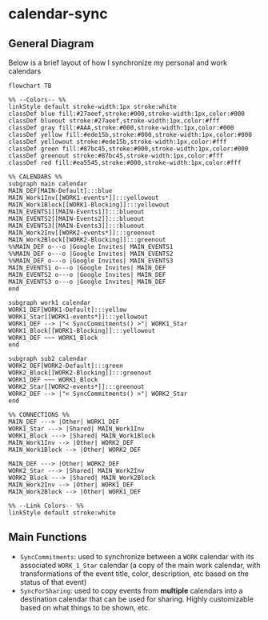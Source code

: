 # calendar-sync

## General Diagram
Below is a brief layout of how I synchronize my personal and work calendars

```mermaid
flowchart TB

%% --Colors-- %%
linkStyle default stroke-width:1px stroke:white
classDef blue fill:#27aeef,stroke:#000,stroke-width:1px,color:#000
classDef blueout stroke:#27aeef,stroke-width:1px,color:#fff
classDef gray fill:#AAA,stroke:#000,stroke-width:1px,color:#000
classDef yellow fill:#ede15b,stroke:#000,stroke-width:1px,color:#000
classDef yellowout stroke:#ede15b,stroke-width:1px,color:#fff
classDef green fill:#87bc45,stroke:#000,stroke-width:1px,color:#000
classDef greenout stroke:#87bc45,stroke-width:1px,color:#fff
classDef red fill:#ea5545,stroke:#000,stroke-width:1px,color:#fff

%% CALENDARS %%
subgraph main calendar
MAIN_DEF[MAIN-Default]:::blue
MAIN_Work1Inv[[WORK1-events*]]:::yellowout
MAIN_Work1Block[[WORK1-Blocking]]:::yellowout
MAIN_EVENTS1[[MAIN-Events1]]:::blueout
MAIN_EVENTS2[[MAIN-Events2]]:::blueout
MAIN_EVENTS3[[MAIN-Events3]]:::blueout
MAIN_Work2Inv[[WORK2-events*]]:::greenout
MAIN_Work2Block[[WORK2-Blocking]]:::greenout
%%MAIN_DEF o---o |Google Invites| MAIN_EVENTS1
%%MAIN_DEF o---o |Google Invites| MAIN_EVENTS2
%%MAIN_DEF o---o |Google Invites| MAIN_EVENTS3
MAIN_EVENTS1 o---o |Google Invites| MAIN_DEF
MAIN_EVENTS2 o---o |Google Invites| MAIN_DEF
MAIN_EVENTS3 o---o |Google Invites| MAIN_DEF
end

subgraph work1 calendar
WORK1_DEF[WORK1-Default]:::yellow
WORK1_Star[[WORK1-events*]]:::yellowout
WORK1_DEF --> |"< SyncCommitments() >"| WORK1_Star
WORK1_Block[[WORK1-Blocking]]:::yellowout
WORK1_DEF ~~~ WORK1_Block
end

subgraph sub2 calendar
WORK2_DEF[WORK2-Default]:::green
WORK2_Block[[WORK2-Blocking]]:::greenout
WORK1_DEF ~~~ WORK1_Block
WORK2_Star[[WORK2-events*]]:::greenout
WORK2_DEF --> |"< SyncCommitments() >"| WORK2_Star
end

%% CONNECTIONS %%
MAIN_DEF ---> |Other| WORK1_DEF
WORK1_Star ---> |Shared| MAIN_Work1Inv
WORK1_Block ---> |Shared| MAIN_Work1Block
MAIN_Work1Inv --> |Other| WORK2_DEF
MAIN_Work1Block --> |Other| WORK2_DEF

MAIN_DEF ---> |Other| WORK2_DEF
WORK2_Star ---> |Shared| MAIN_Work2Inv
WORK2_Block ---> |Shared| MAIN_Work2Block
MAIN_Work2Inv --> |Other| WORK1_DEF
MAIN_Work2Block --> |Other| WORK1_DEF

%% --Link Colors-- %%
linkStyle default stroke:white
```

## Main Functions
- `SyncCommitments`: used to synchronize between a `WORK` calendar with its associated `WORK_1_Star` calendar (a copy of the main work calendar, with transformations of the event title, color, description, etc based on the status of that event)
- `SyncForSharing`: used to copy events from **multiple** calendars into a destination calendar that can be used for sharing. Highly customizable based on what things to be shown, etc.